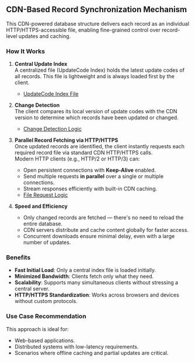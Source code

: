 ## CDN-Based Record Synchronization Mechanism

This CDN-powered database structure delivers each record as an individual HTTP/HTTPS-accessible file, enabling fine-grained control over record-level updates and caching.

### How It Works

1. **Central Update Index**  
   A centralized file (UpdateCode Index) holds the latest update codes of all records. This file is lightweight and is always loaded first by the client.
   - [UpdateCode Index File](https://github.com/monsajem/Incs/tree/main/Monsajem_incs/BasicFrameWorks/Datawork/DataBase/DatabaseInterface/KeyValueDatabase/CDN)

2. **Change Detection**  
   The client compares its local version of update codes with the CDN version to determine which records have been updated or changed.
   - [Change Detection Logic](https://github.com/monsajem/Incs/blob/main/Monsajem_incs/BasicFrameWorks/Datawork/DataBase/CDN/CDN.cs)

3. **Parallel Record Fetching via HTTP/HTTPS**  
   Once updated records are identified, the client instantly requests each required record file via standard CDN HTTP/HTTPS calls.  
   Modern HTTP clients (e.g., HTTP/2 or HTTP/3) can:
   - Open persistent connections with **Keep-Alive** enabled.
   - Send multiple requests **in parallel** over a single or multiple connections.
   - Stream responses efficiently with built-in CDN caching.
   - [File Request Logic](https://github.com/monsajem/Incs/blob/main/Monsajem_incs/BasicFrameWorks/Datawork/DataBase/CDN/CDN.cs)

4. **Speed and Efficiency**  
   - Only changed records are fetched — there's no need to reload the entire database.
   - CDN servers distribute and cache content globally for faster access.
   - Concurrent downloads ensure minimal delay, even with a large number of updates.

### Benefits

- **Fast Initial Load**: Only a central index file is loaded initially.
- **Minimized Bandwidth**: Clients fetch only what they need.
- **Scalability**: Supports many simultaneous clients without stressing a central server.
- **HTTP/HTTPS Standardization**: Works across browsers and devices without custom protocols.

### Use Case Recommendation

This approach is ideal for:
- Web-based applications.
- Distributed systems with low-latency requirements.
- Scenarios where offline caching and partial updates are critical.
